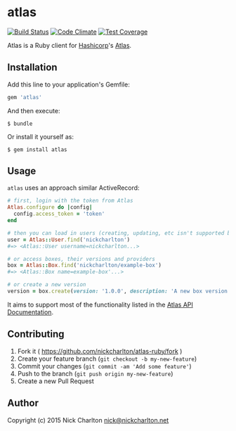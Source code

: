 # atlas

[![Build Status](https://travis-ci.org/nickcharlton/atlas-ruby.svg?branch=master)](https://travis-ci.org/nickcharlton/atlas-ruby)
[![Code Climate](https://codeclimate.com/github/nickcharlton/atlas-ruby/badges/gpa.svg)](https://codeclimate.com/github/nickcharlton/atlas-ruby)
[![Test Coverage](https://codeclimate.com/github/nickcharlton/atlas-ruby/badges/coverage.svg)](https://codeclimate.com/github/nickcharlton/atlas-ruby)

Atlas is a Ruby client for [Hashicorp][]'s [Atlas][].

## Installation

Add this line to your application's Gemfile:

```ruby
gem 'atlas'
```

And then execute:

    $ bundle

Or install it yourself as:

    $ gem install atlas

## Usage

`atlas` uses an approach similar ActiveRecord:

```ruby
# first, login with the token from Atlas
Atlas.configure do |config|
  config.access_token = 'token'
end

# then you can load in users (creating, updating, etc isn't supported by Atlas)
user = Atlas::User.find('nickcharlton')
#=> <Atlas::User username=nickcharlton...>

# or access boxes, their versions and providers
box = Atlas::Box.find('nickcharlton/example-box')
#=> <Atlas::Box name=example-box'...>

# or create a new version
version = box.create(version: '1.0.0', description: 'A new box version.')
```

It aims to support most of the functionality listed in the [Atlas API
Documentation][].

## Contributing

1. Fork it ( https://github.com/nickcharlton/atlas-ruby/fork )
2. Create your feature branch (`git checkout -b my-new-feature`)
3. Commit your changes (`git commit -am 'Add some feature'`)
4. Push to the branch (`git push origin my-new-feature`)
5. Create a new Pull Request

## Author

Copyright (c) 2015 Nick Charlton <nick@nickcharlton.net>

[Hashicorp]: https://www.hashicorp.com
[Atlas]: https://atlas.hashicorp.com
[Atlas API Documentation]: https://atlas.hashicorp.com/docs
